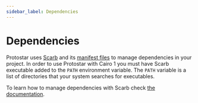 ```yaml
---
sidebar_label: Dependencies
---
```


# Dependencies

Protostar uses [Scarb](https://github.com/software-mansion/scarb) and its [manifest files](https://docs.swmansion.com/scarb/docs/reference/manifest) to manage dependencies in your project.
In order to use Protostar with Cairo 1 you must have Scarb executable added to the `PATH` environment variable. 
The `PATH` variable is a list of directories that your system searches for executables.

To learn how to manage dependencies with Scarb check [the documentation](https://docs.swmansion.com/scarb/docs/reference/specifying-dependencies).
